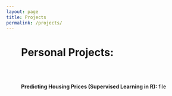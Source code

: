 ```yaml
---
layout: page
title: Projects
permalink: /projects/
---
```



<div style="margin-left: 40px;">

  <h1>Personal Projects:</h1>

  <br><br>

  <p><strong>Predicting Housing Prices (Supervised Learning in R):</strong> file </p>

</div>







